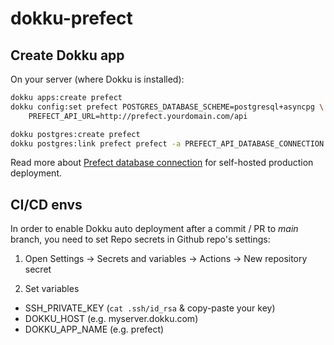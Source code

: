 # dokku-prefect

## Create Dokku app

On your server (where Dokku is installed):
``` sh
dokku apps:create prefect
dokku config:set prefect POSTGRES_DATABASE_SCHEME=postgresql+asyncpg \
    PREFECT_API_URL=http://prefect.yourdomain.com/api

dokku postgres:create prefect
dokku postgres:link prefect prefect -a PREFECT_API_DATABASE_CONNECTION
```

Read more about [Prefect database connection](https://docs.prefect.io/latest/host/#configuring-a-postgresql-database) for self-hosted production deployment.

## CI/CD envs

In order to enable Dokku auto deployment after a commit / PR to _main_ branch, you need to set Repo secrets in Github repo's settings:

1. Open
Settings -> Secrets and variables -> Actions -> New repository secret

2. Set variables
- SSH_PRIVATE_KEY (`cat .ssh/id_rsa` & copy-paste your key)
- DOKKU_HOST  (e.g. myserver.dokku.com)
- DOKKU_APP_NAME (e.g. prefect)